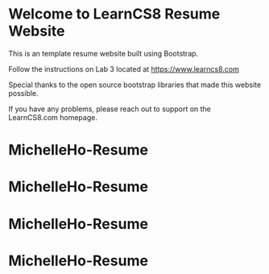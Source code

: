 
# Welcome to LearnCS8 Resume Website

This is an template resume website built using Bootstrap. 

Follow the instructions on Lab 3 located at https://www.learncs8.com 

Special thanks to the open source bootstrap libraries that made this website possible.

If you have any problems, please reach out to support on the LearnCS8.com homepage.
# MichelleHo-Resume
# MichelleHo-Resume
# MichelleHo-Resume
# MichelleHo-Resume
